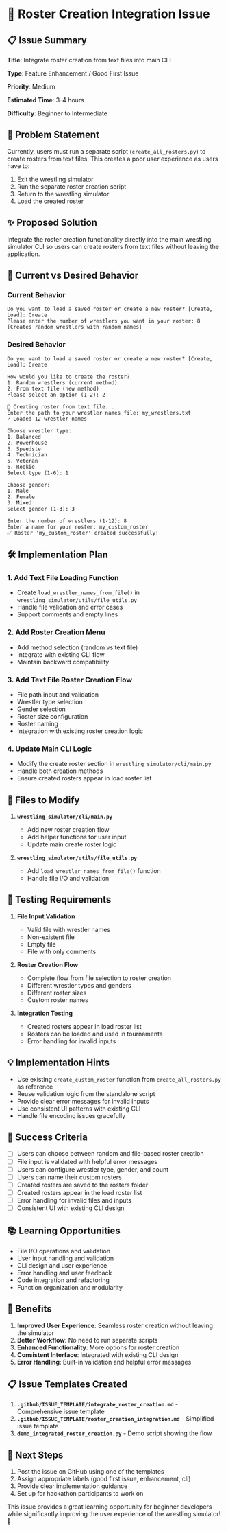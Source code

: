 # 🎯 Roster Creation Integration Issue

## 📋 Issue Summary

**Title**: Integrate roster creation from text files into main CLI

**Type**: Feature Enhancement / Good First Issue

**Priority**: Medium

**Estimated Time**: 3-4 hours

**Difficulty**: Beginner to Intermediate

## 🎯 Problem Statement

Currently, users must run a separate script (`create_all_rosters.py`) to create rosters from text files. This creates a poor user experience as users have to:

1. Exit the wrestling simulator
2. Run the separate roster creation script
3. Return to the wrestling simulator
4. Load the created roster

## ✨ Proposed Solution

Integrate the roster creation functionality directly into the main wrestling simulator CLI so users can create rosters from text files without leaving the application.

## 🔧 Current vs Desired Behavior

### Current Behavior
```
Do you want to load a saved roster or create a new roster? [Create, Load]: Create
Please enter the number of wrestlers you want in your roster: 8
[Creates random wrestlers with random names]
```

### Desired Behavior
```
Do you want to load a saved roster or create a new roster? [Create, Load]: Create

How would you like to create the roster?
1. Random wrestlers (current method)
2. From text file (new method)
Please select an option (1-2): 2

📁 Creating roster from text file...
Enter the path to your wrestler names file: my_wrestlers.txt
✓ Loaded 12 wrestler names

Choose wrestler type:
1. Balanced
2. Powerhouse
3. Speedster
4. Technician
5. Veteran
6. Rookie
Select type (1-6): 1

Choose gender:
1. Male
2. Female
3. Mixed
Select gender (1-3): 3

Enter the number of wrestlers (1-12): 8
Enter a name for your roster: my_custom_roster
✅ Roster 'my_custom_roster' created successfully!
```

## 🛠️ Implementation Plan

### 1. Add Text File Loading Function
- Create `load_wrestler_names_from_file()` in `wrestling_simulator/utils/file_utils.py`
- Handle file validation and error cases
- Support comments and empty lines

### 2. Add Roster Creation Menu
- Add method selection (random vs text file)
- Integrate with existing CLI flow
- Maintain backward compatibility

### 3. Add Text File Roster Creation Flow
- File path input and validation
- Wrestler type selection
- Gender selection
- Roster size configuration
- Roster naming
- Integration with existing roster creation logic

### 4. Update Main CLI Logic
- Modify the create roster section in `wrestling_simulator/cli/main.py`
- Handle both creation methods
- Ensure created rosters appear in load roster list

## 📁 Files to Modify

1. **`wrestling_simulator/cli/main.py`**
   - Add new roster creation flow
   - Add helper functions for user input
   - Update main create roster logic

2. **`wrestling_simulator/utils/file_utils.py`**
   - Add `load_wrestler_names_from_file()` function
   - Handle file I/O and validation

## 🧪 Testing Requirements

1. **File Input Validation**
   - Valid file with wrestler names
   - Non-existent file
   - Empty file
   - File with only comments

2. **Roster Creation Flow**
   - Complete flow from file selection to roster creation
   - Different wrestler types and genders
   - Different roster sizes
   - Custom roster names

3. **Integration Testing**
   - Created rosters appear in load roster list
   - Rosters can be loaded and used in tournaments
   - Error handling for invalid inputs

## 💡 Implementation Hints

- Use existing `create_custom_roster` function from `create_all_rosters.py` as reference
- Reuse validation logic from the standalone script
- Provide clear error messages for invalid inputs
- Use consistent UI patterns with existing CLI
- Handle file encoding issues gracefully

## 🎯 Success Criteria

- [ ] Users can choose between random and file-based roster creation
- [ ] File input is validated with helpful error messages
- [ ] Users can configure wrestler type, gender, and count
- [ ] Users can name their custom rosters
- [ ] Created rosters are saved to the rosters folder
- [ ] Created rosters appear in the load roster list
- [ ] Error handling for invalid files and inputs
- [ ] Consistent UI with existing CLI design

## 📚 Learning Opportunities

- File I/O operations and validation
- User input handling and validation
- CLI design and user experience
- Error handling and user feedback
- Code integration and refactoring
- Function organization and modularity

## 🎉 Benefits

1. **Improved User Experience**: Seamless roster creation without leaving the simulator
2. **Better Workflow**: No need to run separate scripts
3. **Enhanced Functionality**: More options for roster creation
4. **Consistent Interface**: Integrated with existing CLI design
5. **Error Handling**: Built-in validation and helpful error messages

## 📋 Issue Templates Created

1. **`.github/ISSUE_TEMPLATE/integrate_roster_creation.md`** - Comprehensive issue template
2. **`.github/ISSUE_TEMPLATE/roster_creation_integration.md`** - Simplified issue template
3. **`demo_integrated_roster_creation.py`** - Demo script showing the flow

## 🚀 Next Steps

1. Post the issue on GitHub using one of the templates
2. Assign appropriate labels (good first issue, enhancement, cli)
3. Provide clear implementation guidance
4. Set up for hackathon participants to work on

This issue provides a great learning opportunity for beginner developers while significantly improving the user experience of the wrestling simulator! 🥊
